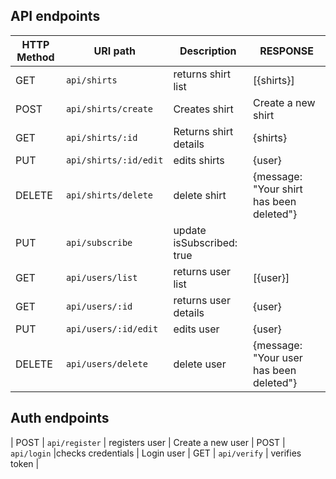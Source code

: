 ## API endpoints

| HTTP Method 	| URI path      	| Description                                    	| RESPONSE 	|
|-------------	|---------------	|------------------------------------------------	|---------	|
| GET         	| `api/shirts` 	| returns shirt list 	|  [{shirts}] 
| POST         	| `api/shirts/create` 	| Creates shirt 	|  Create a new shirt
| GET         	| `api/shirts/:id` 	| Returns shirt details	|  {shirts} 
| PUT         	| `api/shirts/:id/edit` 	|edits shirts 	|  {user} 
| DELETE        | `api/shirts/delete` | delete shirt | {message: "Your shirt has been deleted"}
| PUT           | `api/subscribe` | update isSubscribed: true | 
| GET         	| `api/users/list` 	| returns user list 	|  [{user}]
| GET         	| `api/users/:id` 	| returns user details	|  {user}
| PUT         	| `api/users/:id/edit` 	| edits user 	|  {user}
| DELETE        | `api/users/delete` | delete user | {message: "Your user has been deleted"}


## Auth endpoints

| POST         	| `api/register` 	| registers user 	|  Create a new user
| POST         	| `api/login` 	|checks credentials	|  Login user
| GET          | `api/verify` | verifies token | 

